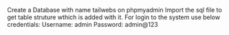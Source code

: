Create a Database with name tailwebs on phpmyadmin 
Import the sql file to get table struture wthich is added with it.
For login to the system use below credentials:
Username: admin
Password: admin@123
